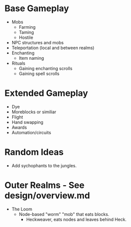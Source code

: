 # Base Gameplay
* Mobs
	* Farming
	* Taming
	* Hostile
* NPC structures and mobs
* Teleportation (local and between realms)
* Enchanting
	* Item naming
* Rituals
	* Gaining enchanting scrolls
	* Gaining spell scrolls

# Extended Gameplay
* Dye
* Moreblocks or similiar
* Flight
* Hand swapping
* Awards
* Automation/circuits

# Random Ideas
* Add sychophants to the jungles.

# Outer Realms - See design/overview.md
* The Loom
	* Node-based "worm" "mob" that eats blocks.
		* Heckweaver, eats nodes and leaves behind Heck.
